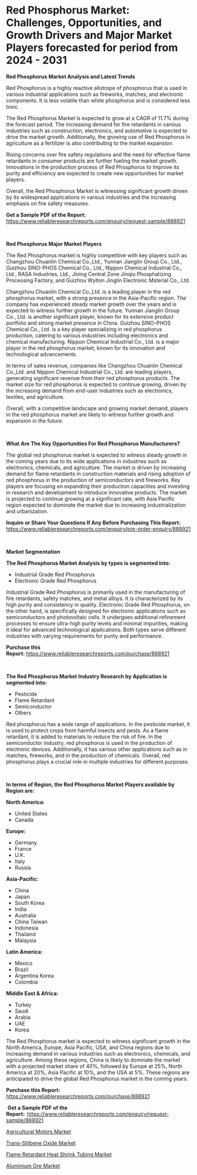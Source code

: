 <p><h1>Red Phosphorus Market: Challenges, Opportunities, and Growth Drivers and Major Market Players forecasted for period from 2024 - 2031</h1></p><p><strong>Red Phosphorus Market Analysis and Latest Trends</strong></p>
<p><p>Red Phosphorus is a highly reactive allotrope of phosphorus that is used in various industrial applications such as fireworks, matches, and electronic components. It is less volatile than white phosphorus and is considered less toxic.</p><p>The Red Phosphorus Market is expected to grow at a CAGR of 11.7% during the forecast period. The increasing demand for fire retardants in various industries such as construction, electronics, and automotive is expected to drive the market growth. Additionally, the growing use of Red Phosphorus in agriculture as a fertilizer is also contributing to the market expansion.</p><p>Rising concerns over fire safety regulations and the need for effective flame retardants in consumer products are further fueling the market growth. Innovations in the production process of Red Phosphorus to improve its purity and efficiency are expected to create new opportunities for market players.</p><p>Overall, the Red Phosphorus Market is witnessing significant growth driven by its widespread applications in various industries and the increasing emphasis on fire safety measures.</p></p>
<p><strong>Get a Sample PDF of the Report:&nbsp;</strong> <a href="https://www.reliableresearchreports.com/enquiry/request-sample/888921">https://www.reliableresearchreports.com/enquiry/request-sample/888921</a></p>
<p>&nbsp;</p>
<p><strong>Red Phosphorus Major Market Players</strong></p>
<p><p>The Red Phosphorus market is highly competitive with key players such as Changzhou Chuanlin Chemical Co.,Ltd., Yunnan Jianglin Group Co., Ltd., Guizhou SINO-PHOS Chemical Co., Ltd., Nippon Chemical Industrial Co., Ltd., RASA Industries, Ltd., Jining Central Zone Jinqiu Phosphatizing Processing Factory, and Guizhou Wylton Jinglin Electronic Material Co., Ltd.</p><p>Changzhou Chuanlin Chemical Co.,Ltd. is a leading player in the red phosphorus market, with a strong presence in the Asia-Pacific region. The company has experienced steady market growth over the years and is expected to witness further growth in the future. Yunnan Jianglin Group Co., Ltd. is another significant player, known for its extensive product portfolio and strong market presence in China. Guizhou SINO-PHOS Chemical Co., Ltd. is a key player specializing in red phosphorus production, catering to various industries including electronics and chemical manufacturing. Nippon Chemical Industrial Co., Ltd. is a major player in the red phosphorus market, known for its innovation and technological advancements.</p><p>In terms of sales revenue, companies like Changzhou Chuanlin Chemical Co.,Ltd. and Nippon Chemical Industrial Co., Ltd. are leading players, generating significant revenue from their red phosphorus products. The market size for red phosphorus is expected to continue growing, driven by the increasing demand from end-user industries such as electronics, textiles, and agriculture.</p><p>Overall, with a competitive landscape and growing market demand, players in the red phosphorus market are likely to witness further growth and expansion in the future.</p></p>
<p>&nbsp;</p>
<p><strong>What Are The Key Opportunities For Red Phosphorus Manufacturers?</strong></p>
<p><p>The global red phosphorus market is expected to witness steady growth in the coming years due to its wide applications in industries such as electronics, chemicals, and agriculture. The market is driven by increasing demand for flame retardants in construction materials and rising adoption of red phosphorus in the production of semiconductors and fireworks. Key players are focusing on expanding their production capacities and investing in research and development to introduce innovative products. The market is projected to continue growing at a significant rate, with Asia Pacific region expected to dominate the market due to increasing industrialization and urbanization.</p></p>
<p><strong>Inquire or Share Your Questions If Any Before Purchasing This Report:</strong> <a href="https://www.reliableresearchreports.com/enquiry/pre-order-enquiry/888921">https://www.reliableresearchreports.com/enquiry/pre-order-enquiry/888921</a></p>
<p>&nbsp;</p>
<p><strong>Market Segmentation</strong></p>
<p><strong>The Red Phosphorus Market Analysis by types is segmented into:</strong></p>
<p><ul><li>Industrial Grade Red Phosphorus</li><li>Electronic Grade Red Phosphorus</li></ul></p>
<p><p>Industrial Grade Red Phosphorus is primarily used in the manufacturing of fire retardants, safety matches, and metal alloys. It is characterized by its high purity and consistency in quality. Electronic Grade Red Phosphorus, on the other hand, is specifically designed for electronic applications such as semiconductors and photovoltaic cells. It undergoes additional refinement processes to ensure ultra-high purity levels and minimal impurities, making it ideal for advanced technological applications. Both types serve different industries with varying requirements for purity and performance.</p></p>
<p><strong>Purchase this Report:&nbsp;</strong><a href="https://www.reliableresearchreports.com/purchase/888921">https://www.reliableresearchreports.com/purchase/888921</a></p>
<p>&nbsp;</p>
<p><strong>The Red Phosphorus Market Industry Research by Application is segmented into:</strong></p>
<p><ul><li>Pesticide</li><li>Flame Retardant</li><li>Semiconductor</li><li>Others</li></ul></p>
<p><p>Red phosphorus has a wide range of applications. In the pesticide market, it is used to protect crops from harmful insects and pests. As a flame retardant, it is added to materials to reduce the risk of fire. In the semiconductor industry, red phosphorus is used in the production of electronic devices. Additionally, it has various other applications such as in matches, fireworks, and in the production of chemicals. Overall, red phosphorus plays a crucial role in multiple industries for different purposes.</p></p>
<p>&nbsp;</p>
<p><strong>In terms of Region, the Red Phosphorus Market Players available by Region are:</strong></p>
<p>
    <p> <strong> North America: </strong>
        <ul>
            <li>United States</li>
            <li>Canada</li>
        </ul>
        </p> 
    <p> <strong> Europe: </strong>
        <ul>
            <li>Germany</li>
            <li>France</li>
            <li>U.K.</li>
            <li>Italy</li>
            <li>Russia</li>
        </ul>
        </p> 
    <p> <strong> Asia-Pacific: </strong>
        <ul>
            <li>China</li>
            <li>Japan</li>
            <li>South Korea</li>
            <li>India</li>
            <li>Australia</li>
            <li>China Taiwan</li>
            <li>Indonesia</li>
            <li>Thailand</li>
            <li>Malaysia</li>
        </ul>
        </p> 
    <p> <strong> Latin America: </strong>
        <ul>
            <li>Mexico</li>
            <li>Brazil</li>
            <li>Argentina Korea</li>
            <li>Colombia</li>
        </ul>
        </p> 
    <p> <strong> Middle East & Africa: </strong>
        <ul>
            <li>Turkey</li>
            <li>Saudi</li>
            <li>Arabia</li>
            <li>UAE</li>
            <li>Korea</li>
        </ul>
    </p>
    </p>
<p><p>The Red Phosphorus market is expected to witness significant growth in the North America, Europe, Asia Pacific, USA, and China regions due to increasing demand in various industries such as electronics, chemicals, and agriculture. Among these regions, China is likely to dominate the market with a projected market share of 40%, followed by Europe at 25%, North America at 20%, Asia Pacific at 10%, and the USA at 5%. These regions are anticipated to drive the global Red Phosphorus market in the coming years.</p></p>
<p><strong>Purchase this Report: </strong><a href="https://www.reliableresearchreports.com/purchase/888921">https://www.reliableresearchreports.com/purchase/888921</a></p>
<p>&nbsp;<strong>Get a Sample PDF of the Report:&nbsp;&nbsp;</strong><a href="https://www.reliableresearchreports.com/enquiry/request-sample/888921">https://www.reliableresearchreports.com/enquiry/request-sample/888921</a></p>
<p><strong></strong></p>
<p><p><a href="https://adventurous-uranium-ef9.notion.site/Agricultural-Motors-Market-Furnish-Information-about-Market-Size-Market-Share-Market-Dynamics-and-f50bb69fd3084738a6526526623e1e51">Agricultural Motors Market</a></p><p><a href="https://view.publitas.com/reportprime-1/trans-stilbene-oxide-market-analysis-and-market-size-global-industry-overview-market-segmentation-and-forecast-2023-to-2030/">Trans-Stilbene Oxide Market</a></p><p><a href="https://github.com/brentleyjimmiealvaradoz4l1rea/Market-Research-Report-List-1/blob/main/flame-retardant-heat-shrink-tubing-market.md">Flame Retardant Heat Shrink Tubing Market</a></p><p><a href="https://github.com/eeaveuhhh/Market-Research-Report-List-1/blob/main/aluminium-ore-market.md">Aluminium Ore Market</a></p></p>
